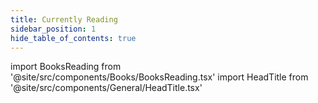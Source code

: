 ```yaml
---
title: Currently Reading
sidebar_position: 1
hide_table_of_contents: true
---
```


import BooksReading from '@site/src/components/Books/BooksReading.tsx'
import HeadTitle from '@site/src/components/General/HeadTitle.tsx'

<HeadTitle title="Books Reading | Medoix" />

<BooksReading />